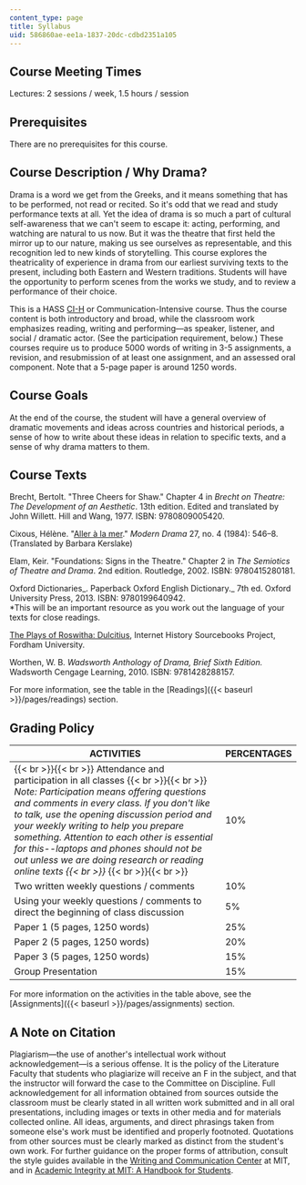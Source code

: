 ```yaml
---
content_type: page
title: Syllabus
uid: 586860ae-ee1a-1837-20dc-cdbd2351a105
---
```


Course Meeting Times
--------------------

Lectures: 2 sessions / week, 1.5 hours / session

Prerequisites
-------------

There are no prerequisites for this course.

Course Description / Why Drama?
-------------------------------

Drama is a word we get from the Greeks, and it means something that has to be performed, not read or recited. So it's odd that we read and study performance texts at all. Yet the idea of drama is so much a part of cultural self-awareness that we can't seem to escape it: acting, performing, and watching are natural to us now. But it was the theatre that first held the mirror up to our nature, making us see ourselves as representable, and this recognition led to new kinds of storytelling. This course explores the theatricality of experience in drama from our earliest surviving texts to the present, including both Eastern and Western traditions. Students will have the opportunity to perform scenes from the works we study, and to review a performance of their choice.

This is a HASS [CI-H](http://web.mit.edu/commreq/index.html) or Communication-Intensive course. Thus the course content is both introductory and broad, while the classroom work emphasizes reading, writing and performing—as speaker, listener, and social / dramatic actor. (See the participation requirement, below.) These courses require us to produce 5000 words of writing in 3-5 assignments, a revision, and resubmission of at least one assignment, and an assessed oral component. Note that a 5-page paper is around 1250 words.

Course Goals
------------

At the end of the course, the student will have a general overview of dramatic movements and ideas across countries and historical periods, a sense of how to write about these ideas in relation to specific texts, and a sense of why drama matters to them.

Course Texts
------------

Brecht, Bertolt. "Three Cheers for Shaw." Chapter 4 in _Brecht on Theatre: The Development of an Aesthetic_. 13th edition. Edited and translated by John Willett. Hill and Wang, 1977. ISBN: 9780809005420.

Cixous, Hélène. "[Aller à la mer](https://muse.jhu.edu/article/498656)." _Modern Drama_ 27, no. 4 (1984): 546–8. (Translated by Barbara Kerslake)

Elam, Keir. "Foundations: Signs in the Theatre." Chapter 2 in _The Semiotics of Theatre and Drama_. 2nd edition. Routledge, 2002. ISBN: 9780415280181.[  
](http://books.google.com/books?id=dJCYI_OpaAkC&pg=PAfrontcover)

Oxford Dictionaries_. Paperback Oxford English Dictionary._ 7th ed. Oxford University Press, 2013. ISBN: 9780199640942.  
\*This will be an important resource as you work out the language of your texts for close readings.

[The Plays of Roswitha: Dulcitius](http://sourcebooks.fordham.edu/basis/roswitha-dulcitius.asp), Internet History Sourcebooks Project, Fordham University.

Worthen, W. B. _Wadsworth Anthology of Drama, Brief Sixth Edition._ Wadsworth Cengage Learning, 2010. ISBN: 9781428288157.

For more information, see the table in the [Readings]({{< baseurl >}}/pages/readings) section.

Grading Policy
--------------

| ACTIVITIES | PERCENTAGES |
| --- | --- |
|  {{< br >}}{{< br >}} Attendance and participation in all classes {{< br >}}{{< br >}} _Note: Participation means offering questions and comments in every class. If you don't like to talk, use the opening discussion period and your weekly writing to help you prepare something. Attention to each other is essential for this--laptops and phones should not be out unless we are doing research or reading online texts  {{< br >}}_ {{< br >}}{{< br >}}  | 10% |
| Two written weekly questions / comments | 10% |
| Using your weekly questions / comments to direct the beginning of class discussion | 5% |
| Paper 1 (5 pages, 1250 words) | 25% |
| Paper 2 (5 pages, 1250 words) | 20% |
| Paper 3 (5 pages, 1250 words) | 15% |
| Group Presentation | 15% 

For more information on the activities in the table above, see the [Assignments]({{< baseurl >}}/pages/assignments) section.

A Note on Citation
------------------

Plagiarism—the use of another's intellectual work without acknowledgement—is a serious offense. It is the policy of the Literature Faculty that students who plagiarize will receive an F in the subject, and that the instructor will forward the case to the Committee on Discipline. Full acknowledgement for all information obtained from sources outside the classroom must be clearly stated in all written work submitted and in all oral presentations, including images or texts in other media and for materials collected online. All ideas, arguments, and direct phrasings taken from someone else's work must be identified and properly footnoted. Quotations from other sources must be clearly marked as distinct from the student's own work. For further guidance on the proper forms of attribution, consult the style guides available in the [Writing and Communication Center](http://cmsw.mit.edu/writing-and-communication-center/) at MIT, and in [Academic Integrity at MIT: A Handbook for Students](http://integrity.mit.edu/).
